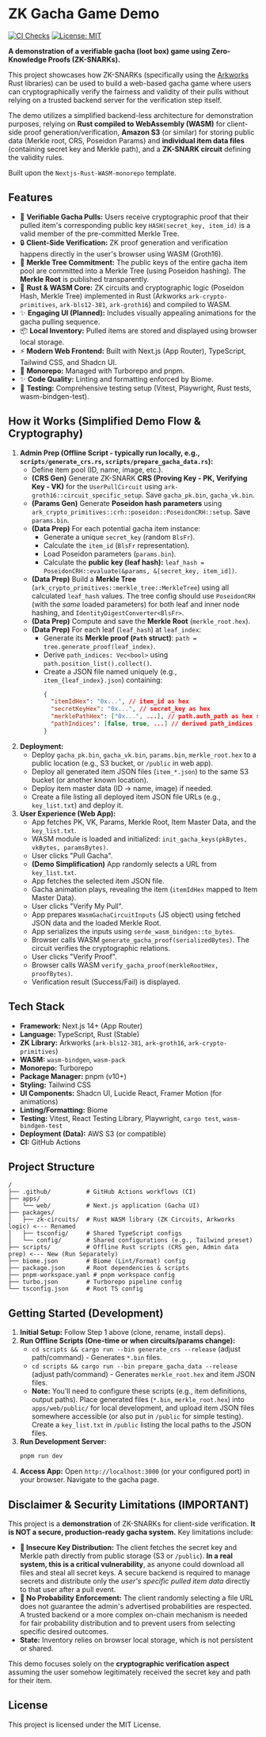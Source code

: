 # ZK Gacha Game Demo

[![CI Checks](https://github.com/YOUR_USERNAME/zk-gacha-game/actions/workflows/ci.yml/badge.svg)](https://github.com/YOUR_USERNAME/zk-gacha-game/actions/workflows/ci.yml)
[![License: MIT](https://img.shields.io/badge/License-MIT-yellow.svg)](https://opensource.org/licenses/MIT)

**A demonstration of a verifiable gacha (loot box) game using Zero-Knowledge Proofs (ZK-SNARKs).**

This project showcases how ZK-SNARKs (specifically using the [Arkworks](https://arkworks.rs/) Rust libraries) can be used to build a web-based gacha game where users can cryptographically verify the fairness and validity of their pulls without relying on a trusted backend server for the verification step itself.

The demo utilizes a simplified backend-less architecture for demonstration purposes, relying on **Rust compiled to WebAssembly (WASM)** for client-side proof generation/verification, **Amazon S3** (or similar) for storing public data (Merkle root, CRS, Poseidon Params) and **individual item data files** (containing secret key and Merkle path), and a **ZK-SNARK circuit** defining the validity rules.

Built upon the `Nextjs-Rust-WASM-monorepo` template.

## Features

*   🎲 **Verifiable Gacha Pulls:** Users receive cryptographic proof that their pulled item's corresponding public key `HASH(secret_key, item_id)` is a valid member of the pre-committed Merkle Tree.
*   🔒 **Client-Side Verification:** ZK proof generation and verification happens directly in the user's browser using WASM (Groth16).
*   🌳 **Merkle Tree Commitment:** The public keys of the entire gacha item pool are committed into a Merkle Tree (using Poseidon hashing). The **Merkle Root** is published transparently.
*   🦀 **Rust & WASM Core:** ZK circuits and cryptographic logic (Poseidon Hash, Merkle Tree) implemented in Rust (Arkworks `ark-crypto-primitives`, `ark-bls12-381`, `ark-groth16`) and compiled to WASM.
*   ✨ **Engaging UI (Planned):** Includes visually appealing animations for the gacha pulling sequence.
*   📦 **Local Inventory:** Pulled items are stored and displayed using browser local storage.
*   ⚡ **Modern Web Frontend:** Built with Next.js (App Router), TypeScript, Tailwind CSS, and Shadcn UI.
*   🚀 **Monorepo:** Managed with Turborepo and pnpm.
*   ✨ **Code Quality:** Linting and formatting enforced by Biome.
*   🧪 **Testing:** Comprehensive testing setup (Vitest, Playwright, Rust tests, wasm-bindgen-test).

## How it Works (Simplified Demo Flow & Cryptography)

1.  **Admin Prep (Offline Script - typically run locally, e.g., `scripts/generate_crs.rs`, `scripts/prepare_gacha_data.rs`):**
    *   Define item pool (ID, name, image, etc.).
    *   **(CRS Gen)** Generate ZK-SNARK **CRS (Proving Key - PK, Verifying Key - VK)** for the `UserPullCircuit` using `ark-groth16::circuit_specific_setup`. Save `gacha_pk.bin`, `gacha_vk.bin`.
    *   **(Params Gen)** Generate **Poseidon hash parameters** using `ark_crypto_primitives::crh::poseidon::PoseidonCRH::setup`. Save `params.bin`.
    *   **(Data Prep)** For each potential gacha item instance:
        *   Generate a unique `secret_key` (random `BlsFr`).
        *   Calculate the `item_id` (`BlsFr` representation).
        *   Load Poseidon parameters (`params.bin`).
        *   Calculate the **public key (leaf hash):** `leaf_hash = PoseidonCRH::evaluate(&params, &[secret_key, item_id])`.
    *   **(Data Prep)** Build a **Merkle Tree** (`ark_crypto_primitives::merkle_tree::MerkleTree`) using all calculated `leaf_hash` values. The tree config should use `PoseidonCRH` (with the *same* loaded parameters) for both leaf and inner node hashing, and `IdentityDigestConverter<BlsFr>`.
    *   **(Data Prep)** Compute and save the **Merkle Root** (`merkle_root.hex`).
    *   **(Data Prep)** For each leaf (`leaf_hash`) at `leaf_index`:
        *   Generate its **Merkle proof (`Path` struct)**: `path = tree.generate_proof(leaf_index)`.
        *   Derive `path_indices: Vec<bool>` using `path.position_list().collect()`.
        *   Create a JSON file named uniquely (e.g., `item_{leaf_index}.json`) containing:
            ```json
            {
              "itemIdHex": "0x...", // item_id as hex
              "secretKeyHex": "0x...", // secret_key as hex
              "merklePathHex": ["0x...", ...], // path.auth_path as hex strings
              "pathIndices": [false, true, ...] // derived path_indices
            }
            ```
2.  **Deployment:**
    *   Deploy `gacha_pk.bin`, `gacha_vk.bin`, `params.bin`, `merkle_root.hex` to a public location (e.g., S3 bucket, or `/public` in web app).
    *   Deploy all generated item JSON files (`item_*.json`) to the same S3 bucket (or another known location).
    *   Deploy item master data (ID -> name, image) if needed.
    *   Create a file listing all deployed item JSON file URLs (e.g., `key_list.txt`) and deploy it.
3.  **User Experience (Web App):**
    *   App fetches PK, VK, Params, Merkle Root, Item Master Data, and the `key_list.txt`.
    *   WASM module is loaded and initialized: `init_gacha_keys(pkBytes, vkBytes, paramsBytes)`.
    *   User clicks "Pull Gacha".
    *   **(Demo Simplification)** App randomly selects a URL from `key_list.txt`.
    *   App fetches the selected item JSON file.
    *   Gacha animation plays, revealing the item (`itemIdHex` mapped to Item Master Data).
    *   User clicks "Verify My Pull".
    *   App prepares `WasmGachaCircuitInputs` (JS object) using fetched JSON data and the loaded Merkle Root.
    *   App serializes the inputs using `serde_wasm_bindgen::to_bytes`.
    *   Browser calls WASM `generate_gacha_proof(serializedBytes)`. The circuit verifies the cryptographic relations.
    *   User clicks "Verify Proof".
    *   Browser calls WASM `verify_gacha_proof(merkleRootHex, proofBytes)`.
    *   Verification result (Success/Fail) is displayed.

## Tech Stack

*   **Framework:** Next.js 14+ (App Router)
*   **Language:** TypeScript, Rust (Stable)
*   **ZK Library:** Arkworks (`ark-bls12-381`, `ark-groth16`, `ark-crypto-primitives`)
*   **WASM:** `wasm-bindgen`, `wasm-pack`
*   **Monorepo:** Turborepo
*   **Package Manager:** pnpm (v10+)
*   **Styling:** Tailwind CSS
*   **UI Components:** Shadcn UI, Lucide React, Framer Motion (for animations)
*   **Linting/Formatting:** Biome
*   **Testing:** Vitest, React Testing Library, Playwright, `cargo test`, `wasm-bindgen-test`
*   **Deployment (Data):** AWS S3 (or compatible)
*   **CI:** GitHub Actions

## Project Structure

```
/
├── .github/          # GitHub Actions workflows (CI)
├── apps/
│   └── web/          # Next.js application (Gacha UI)
├── packages/
│   ├── zk-circuits/  # Rust WASM library (ZK Circuits, Arkworks logic) <--- Renamed
│   ├── tsconfig/     # Shared TypeScript configs
│   └── config/       # Shared configurations (e.g., Tailwind preset)
├── scripts/          # Offline Rust scripts (CRS gen, Admin data prep) <--- New (Run Separately)
├── biome.json        # Biome (Lint/Format) config
├── package.json      # Root dependencies & scripts
├── pnpm-workspace.yaml # pnpm workspace config
├── turbo.json        # Turborepo pipeline config
└── tsconfig.json     # Root TS config
```

## Getting Started (Development)

1.  **Initial Setup:** Follow Step 1 above (clone, rename, install deps).
2.  **Run Offline Scripts (One-time or when circuits/params change):**
    *   `cd scripts && cargo run --bin generate_crs --release` (adjust path/command) - Generates `*.bin` files.
    *   `cd scripts && cargo run --bin prepare_gacha_data --release` (adjust path/command) - Generates `merkle_root.hex` and item JSON files.
    *   **Note:** You'll need to configure these scripts (e.g., item definitions, output paths). Place generated files (`*.bin`, `merkle_root.hex`) into `apps/web/public/` for local development, and upload item JSON files somewhere accessible (or also put in `/public` for simple testing). Create a `key_list.txt` in `/public` listing the local paths to the JSON files.
3.  **Run Development Server:**
    ```bash
    pnpm run dev
    ```
4.  **Access App:** Open `http://localhost:3000` (or your configured port) in your browser. Navigate to the gacha page.

## Disclaimer & Security Limitations (IMPORTANT)

This project is a **demonstration** of ZK-SNARKs for client-side verification. **It is NOT a secure, production-ready gacha system.** Key limitations include:

*   **🚫 Insecure Key Distribution:** The client fetches the secret key and Merkle path directly from public storage (S3 or `/public`). **In a real system, this is a critical vulnerability**, as anyone could download all files and steal all secret keys. A secure backend is required to manage secrets and distribute only the *user's specific pulled item data* directly to that user after a pull event.
*   **🚫 No Probability Enforcement:** The client randomly selecting a file URL does not guarantee the admin's advertised probabilities are respected. A trusted backend or a more complex on-chain mechanism is needed for fair probability distribution and to prevent users from selecting specific desired outcomes.
*   **State:** Inventory relies on browser local storage, which is not persistent or shared.

This demo focuses solely on the **cryptographic verification aspect** assuming the user somehow legitimately received the secret key and path for their item.

## License

This project is licensed under the MIT License.
